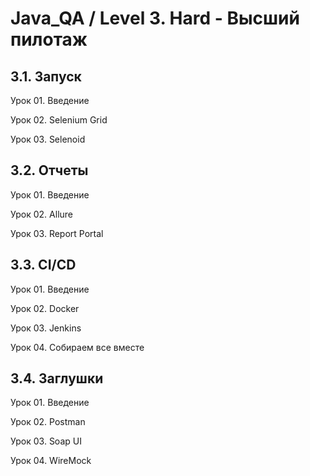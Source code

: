 # Java_QA / Level 3. Hard - Высший пилотаж

## 3.1. Запуск

Урок 01. Введение

Урок 02. Selenium Grid

Урок 03. Selenoid

## 3.2. Отчеты

Урок 01. Введение

Урок 02. Allure

Урок 03. Report Portal

## 3.3. CI/CD

Урок 01. Введение

Урок 02. Docker

Урок 03. Jenkins

Урок 04. Собираем все вместе

## 3.4. Заглушки

Урок 01. Введение

Урок 02. Postman

Урок 03. Soap UI

Урок 04. WireMock
